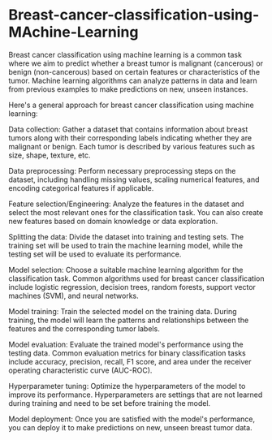 # Breast-cancer-classification-using-MAchine-Learning
Breast cancer classification using machine learning is a common task where we aim to predict whether a breast tumor is malignant (cancerous) or benign (non-cancerous) based on certain features or characteristics of the tumor. Machine learning algorithms can analyze patterns in data and learn from previous examples to make predictions on new, unseen instances.

Here's a general approach for breast cancer classification using machine learning:

Data collection: Gather a dataset that contains information about breast tumors along with their corresponding labels indicating whether they are malignant or benign. Each tumor is described by various features such as size, shape, texture, etc.

Data preprocessing: Perform necessary preprocessing steps on the dataset, including handling missing values, scaling numerical features, and encoding categorical features if applicable.

Feature selection/Engineering: Analyze the features in the dataset and select the most relevant ones for the classification task. You can also create new features based on domain knowledge or data exploration.

Splitting the data: Divide the dataset into training and testing sets. The training set will be used to train the machine learning model, while the testing set will be used to evaluate its performance.

Model selection: Choose a suitable machine learning algorithm for the classification task. Common algorithms used for breast cancer classification include logistic regression, decision trees, random forests, support vector machines (SVM), and neural networks.

Model training: Train the selected model on the training data. During training, the model will learn the patterns and relationships between the features and the corresponding tumor labels.

Model evaluation: Evaluate the trained model's performance using the testing data. Common evaluation metrics for binary classification tasks include accuracy, precision, recall, F1 score, and area under the receiver operating characteristic curve (AUC-ROC).

Hyperparameter tuning: Optimize the hyperparameters of the model to improve its performance. Hyperparameters are settings that are not learned during training and need to be set before training the model.

Model deployment: Once you are satisfied with the model's performance, you can deploy it to make predictions on new, unseen breast tumor data.

